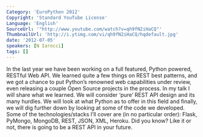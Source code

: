 ```yaml
---
Category: 'EuroPython 2012'
Copyright: 'Standard YouTube License'
Language: 'English'
SourceUrl: '"http://www.youtube.com/watch?v=qh9fN2iHaCQ"'
ThumbnailUrl: 'http://i.ytimg.com/vi/qh9fN2iHaCQ/hqdefault.jpg'
date: '2012-07-05'
speakers: [N Iarocci]
tags: []
---
```

In the last year we have been working on a full featured, Python powered,
RESTful Web API. We learned quite a few things on REST best patterns, and we
got a chance to put Python’s renowned web capabilities under review, even
releasing a couple Open Source projects in the process. In my talk I will
share what we learned. We will consider ‘pure’ REST API design and its many
hurdles. We will look at what Python as to offer in this field and finally, we
will dig further down by looking at some of the code we developed. Some of the
technologies/stacks I’ll cover are (in no particular order): Flask, PyMongo,
MongoDB, REST, JSON, XML, Heroku. Did you know? Like it or not, there is going
to be a REST API in your future.

